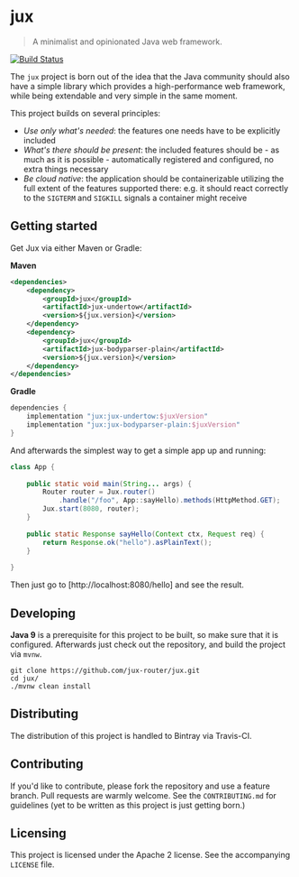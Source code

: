 # jux
> A minimalist and opinionated Java web framework.

[![Build Status](https://travis-ci.org/jux-router/jux.svg?branch=master)](https://travis-ci.org/jux-router/jux)

The `jux` project is born out of the idea that the Java community should also
have a simple library which provides a high-performance web framework, while
being extendable and very simple in the same moment. 

This project builds on several principles:

- _Use only what's needed_: the features one needs have to be explicitly
  included
- _What's there should be present_: the included features should be - as much as
  it is possible - automatically registered and configured, no extra things
  necessary
- _Be cloud native_: the application should be containerizable utilizing the
  full extent of the features supported there: e.g. it should react correctly to
  the `SIGTERM` and `SIGKILL` signals a container might receive
 
## Getting started

Get Jux via either Maven or Gradle:

**Maven**

```xml
<dependencies>
    <dependency>
        <groupId>jux</groupId>
        <artifactId>jux-undertow</artifactId>
        <version>${jux.version}</version>
    </dependency>
    <dependency>
        <groupId>jux</groupId>
        <artifactId>jux-bodyparser-plain</artifactId>
        <version>${jux.version}</version>
    </dependency>
</dependencies>
```

**Gradle**

```groovy
dependencies {
    implementation "jux:jux-undertow:$juxVersion"
    implementation "jux:jux-bodyparser-plain:$juxVersion"
}
```

And afterwards the simplest way to get a simple app up and running:

```java
class App {
    
    public static void main(String... args) {
        Router router = Jux.router()
            .handle("/foo", App::sayHello).methods(HttpMethod.GET);
        Jux.start(8080, router);
    }
    
    public static Response sayHello(Context ctx, Request req) {
        return Response.ok("hello").asPlainText();
    } 
    
}
```

Then just go to [http://localhost:8080/hello] and see the result.

## Developing

**Java 9** is a prerequisite for this project to be built, so make sure that it
is configured. Afterwards just check out the repository, and build the project
via `mvnw`. 

```shell
git clone https://github.com/jux-router/jux.git
cd jux/
./mvnw clean install
```

## Distributing

The distribution of this project is handled to Bintray via Travis-CI.

## Contributing

If you'd like to contribute, please fork the repository and use a feature
branch. Pull requests are warmly welcome. See the `CONTRIBUTING.md` for 
guidelines (yet to be written as this project is just getting born.)

## Licensing

This project is licensed under the Apache 2 license. See the accompanying 
`LICENSE` file.
